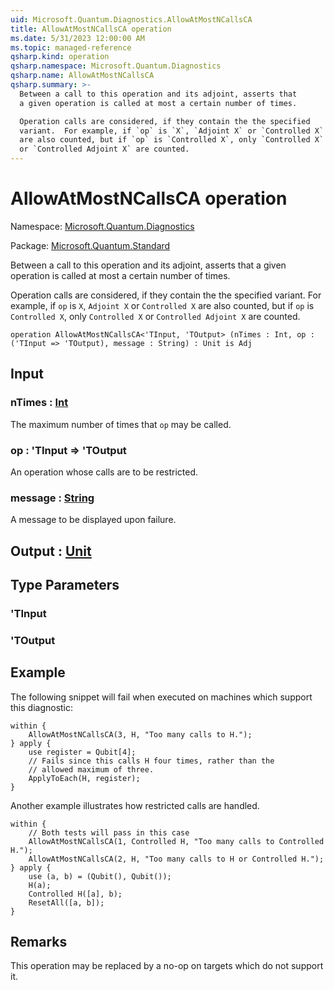 ```yaml
---
uid: Microsoft.Quantum.Diagnostics.AllowAtMostNCallsCA
title: AllowAtMostNCallsCA operation
ms.date: 5/31/2023 12:00:00 AM
ms.topic: managed-reference
qsharp.kind: operation
qsharp.namespace: Microsoft.Quantum.Diagnostics
qsharp.name: AllowAtMostNCallsCA
qsharp.summary: >-
  Between a call to this operation and its adjoint, asserts that
  a given operation is called at most a certain number of times.

  Operation calls are considered, if they contain the the specified
  variant.  For example, if `op` is `X`, `Adjoint X` or `Controlled X`
  are also counted, but if `op` is `Controlled X`, only `Controlled X`
  or `Controlled Adjoint X` are counted.
---
```


# AllowAtMostNCallsCA operation

Namespace: [Microsoft.Quantum.Diagnostics](xref:Microsoft.Quantum.Diagnostics)

Package: [Microsoft.Quantum.Standard](https://nuget.org/packages/Microsoft.Quantum.Standard)


Between a call to this operation and its adjoint, asserts thata given operation is called at most a certain number of times.Operation calls are considered, if they contain the the specifiedvariant.  For example, if `op` is `X`, `Adjoint X` or `Controlled X`are also counted, but if `op` is `Controlled X`, only `Controlled X`or `Controlled Adjoint X` are counted.

```qsharp
operation AllowAtMostNCallsCA<'TInput, 'TOutput> (nTimes : Int, op : ('TInput => 'TOutput), message : String) : Unit is Adj
```


## Input

### nTimes : [Int](xref:microsoft.quantum.qsharp.valueliterals#int-literals)

The maximum number of times that `op` may be called.


### op : 'TInput => 'TOutput 

An operation whose calls are to be restricted.


### message : [String](xref:microsoft.quantum.qsharp.valueliterals#string-literals)

A message to be displayed upon failure.



## Output : [Unit](xref:microsoft.quantum.qsharp.valueliterals#unit-literal)



## Type Parameters

### 'TInput


### 'TOutput



## Example

The following snippet will fail when executed on machines whichsupport this diagnostic:```qsharpwithin {    AllowAtMostNCallsCA(3, H, "Too many calls to H.");} apply {    use register = Qubit[4];    // Fails since this calls H four times, rather than the    // allowed maximum of three.    ApplyToEach(H, register);}```Another example illustrates how restricted calls are handled.```qsharpwithin {    // Both tests will pass in this case    AllowAtMostNCallsCA(1, Controlled H, "Too many calls to Controlled H.");    AllowAtMostNCallsCA(2, H, "Too many calls to H or Controlled H.");} apply {    use (a, b) = (Qubit(), Qubit());    H(a);    Controlled H([a], b);    ResetAll([a, b]);}```

## Remarks

This operation may be replaced by a no-op on targets which do notsupport it.